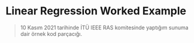 # Linear Regression Worked Example
> 10 Kasım 2021 tarihinde İTÜ IEEE RAS komitesinde yaptığım sunuma dair örnek kod parçacığı.
